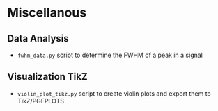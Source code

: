 # Miscellanous

## Data Analysis

 - `fwhm_data.py` script to determine the FWHM of a peak in a signal

## Visualization TikZ

 - `violin_plot_tikz.py` script to create violin plots and export them to TikZ/PGFPLOTS
